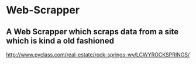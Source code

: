 # Web-Scrapper

## A Web Scrapper which scraps data from a site which is kind a old fashioned
http://www.pyclass.com/real-estate/rock-springs-wy/LCWYROCKSPRINGS/
